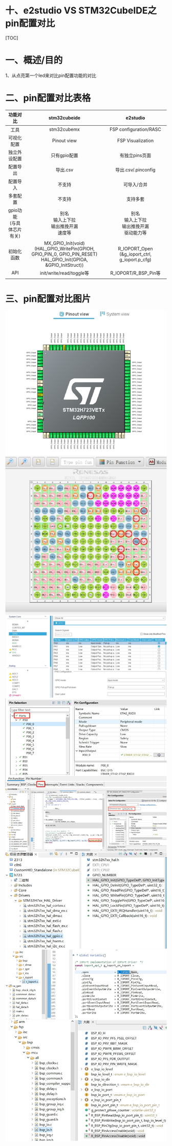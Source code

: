 十、e2studio VS STM32CubeIDE之pin配置对比 
===
[TOC]

# 一、概述/目的
1、从点亮第一个led来对比pin配置功能的对比

# 二、pin配置对比表格

|功能对比|stm32cubeide|e2studio|
|:-:|:-:|:-:|
|工具|stm32cubemx|FSP configuration/RASC|
|可视化配置|Pinout view|FSP Visualization|
|独立外设配置|只有gpio配置|有独立pins页面|
|配置导出|导出.csv|导出.csv/.pinconfig|
|配置导入|不支持|可导入/合并|
|多套配置|不支持|支持多套|
|gpio功能<br>(与具体芯片有关)|别名<br>输入上下拉<br>输出推挽开漏<br>速度等|别名<br>输入上下拉<br>输出推挽开漏<br>驱动能力等|
|初始化函数|MX_GPIO_Init(void)<br>(HAL_GPIO_WritePin(GPIOH, GPIO_PIN_0, GPIO_PIN_RESET)<br>HAL_GPIO_Init(GPIOA, &GPIO_InitStruct))|R_IOPORT_Open (&g_ioport_ctrl, g_ioport.p_cfg)|
|API|init/write/read/toggle等|R_IOPORT/R_BSP_Pin等|
||||

# 三、pin配置对比图片
![](./images/cube1.png)
![](./images/e2s1.png)
![](./images/cube2.png)
![](./images/e2s2.png)
![](./images/e2s3.png)
![](./images/cube4.png)
![](./images/e2s4.png)
![](./images/e2s5.png)








